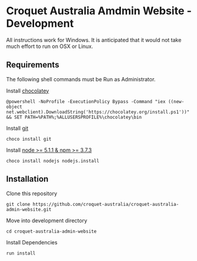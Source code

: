 # Croquet Australia Amdmin Website - Development

All instructions work for Windows. It is anticipated that it would not take much effort to run on OSX or Linux.

## Requirements

The following shell commands must be Run as Administrator.

Install [chocolatey](https://chocolatey.org/)

```shell
@powershell -NoProfile -ExecutionPolicy Bypass -Command "iex ((new-object net.webclient).DownloadString('https://chocolatey.org/install.ps1'))" && SET PATH=%PATH%;%ALLUSERSPROFILE%\chocolatey\bin
```

Install [git](https://git-scm.com/)

```shell
choco install git
```

Install [node >= 5.1.1 & npm >= 3.7.3](https://nodejs.org/en/download/)

```shell
choco install nodejs nodejs.install
```

## Installation

Clone this repository

```shell
git clone https://github.com/croquet-australia/croquet-australia-admin-website.git
```

Move into development directory

```shell
cd croquet-australia-admin-website
```

Install Dependencies

```shell
run install
```
